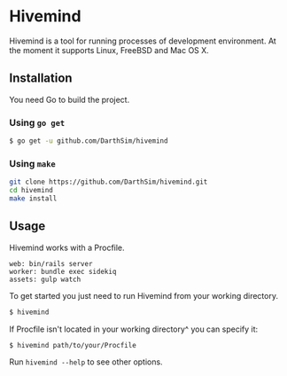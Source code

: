 # Hivemind

Hivemind is a tool for running processes of development environment. At the moment it supports Linux, FreeBSD and Mac OS X.

## Installation

You need Go to build the project.

### Using `go get`

```bash
$ go get -u github.com/DarthSim/hivemind
```

### Using `make`

```bash
git clone https://github.com/DarthSim/hivemind.git
cd hivemind
make install
```

## Usage

Hivemind works with a Procfile.

```Procfile
web: bin/rails server
worker: bundle exec sidekiq
assets: gulp watch
```

To get started you just need to run Hivemind from your working directory.

```bash
$ hivemind
```

If Procfile isn't located in your working directory^ you can specify it:

```bash
$ hivemind path/to/your/Procfile
```

Run `hivemind --help` to see other options.
